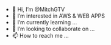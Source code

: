 - 👋 Hi, I’m @MitchGTV
- 👀 I’m interested in AWS & WEB APPS
- 🌱 I’m currently learning ...
- 💞️ I’m looking to collaborate on ...
- 📫 How to reach me ...

<!---
MitchGTV/MitchGTV is a ✨ special ✨ repository because its `README.md` (this file) appears on your GitHub profile.
You can click the Preview link to take a look at your changes.
--->
